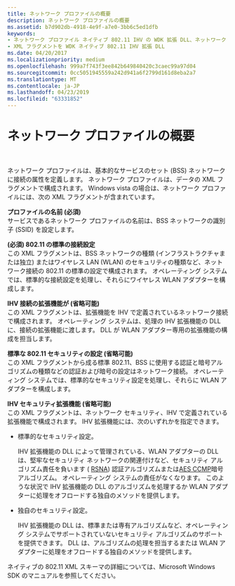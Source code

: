 ```yaml
---
title: ネットワーク プロファイルの概要
description: ネットワーク プロファイルの概要
ms.assetid: b7d902db-4918-4e9f-a7e0-3bb6c5ed1dfb
keywords:
- ネットワーク プロファイル ネイティブ 802.11 IHV の WDK 拡張 DLL、ネットワーク プロファイルについて
- XML フラグメントを WDK ネイティブ 802.11 IHV 拡張 DLL
ms.date: 04/20/2017
ms.localizationpriority: medium
ms.openlocfilehash: 999a7f743f3ee842b649840420c3caec99a97d04
ms.sourcegitcommit: 0cc5051945559a242d941a6f2799d161d8eba2a7
ms.translationtype: MT
ms.contentlocale: ja-JP
ms.lasthandoff: 04/23/2019
ms.locfileid: "63331852"
---
```

# <a name="network-profile-overview"></a>ネットワーク プロファイルの概要




 

ネットワーク プロファイルは、基本的なサービスのセット (BSS) ネットワークに接続の属性を定義します。 ネットワーク プロファイルは、データの XML フラグメントで構成されます。 Windows vista の場合は、ネットワーク プロファイルには、次の XML フラグメントが含まれています。

<a href="" id="profile-name--required-"></a>**プロファイルの名前 (必須)**  
サービスであるネットワーク プロファイルの名前は、BSS ネットワークの識別子 (SSID) を設定します。

<a href="" id="standard-802-11-connectivity-settings--required-"></a>**(必須) 802.11 の標準の接続設定**  
この XML フラグメントは、BSS ネットワークの種類 (インフラストラクチャまたは独立) またはワイヤレス LAN (WLAN) のセキュリティの種類など、ネットワーク接続の 802.11 の標準の設定で構成されます。 オペレーティング システムでは、標準的な接続設定を処理し、それらにワイヤレス WLAN アダプターを構成します。

<a href="" id="ihv-connectivity-extensions--optional-"></a>**IHV 接続の拡張機能が (省略可能)**  
この XML フラグメントは、拡張機能を IHV で定義されているネットワーク接続で構成されます。 オペレーティング システムは、処理の IHV 拡張機能の DLL に、接続の拡張機能に渡します。 DLL が WLAN アダプター専用の拡張機能の構成を担当します。

<a href="" id="standard-802-11-security-settings--optional-"></a>**標準な 802.11 セキュリティの設定 (省略可能)**  
この XML フラグメントから成る標準 802.11、BSS に使用する認証と暗号アルゴリズムの種類などの認証および暗号の設定はネットワーク接続。 オペレーティング システムでは、標準的なセキュリティ設定を処理し、それらに WLAN アダプターを構成します。

<a href="" id="ihv-security-extensions--optional-"></a>**IHV セキュリティ拡張機能 (省略可能)**  
この XML フラグメントは、ネットワーク セキュリティ、IHV で定義されている拡張機能で構成されます。 IHV 拡張機能には、次のいずれかを指定できます。

-   標準的なセキュリティ設定。

    IHV 拡張機能の DLL によって管理されている、WLAN アダプターの DLL は、堅牢なセキュリティ ネットワークの関連付けなど、セキュリティ アルゴリズム責任を負います ( [RSNA](https://docs.microsoft.com/windows-hardware/drivers/network/rsna-overview)) 認証アルゴリズムまたは[AES CCMP](https://docs.microsoft.com/windows-hardware/drivers/network/aes-ccmp)暗号アルゴリズム。 オペレーティング システムの責任がなくなります。 このような状況で IHV 拡張機能の DLL のアルゴリズムを処理するか WLAN アダプターに処理をオフロードする独自のメソッドを提供します。

-   独自のセキュリティ設定。

    IHV 拡張機能の DLL は、標準または専有アルゴリズムなど、オペレーティング システムでサポートされていないセキュリティ アルゴリズムのサポートを提供できます。 DLL は、アルゴリズムの処理を担当するまたは WLAN アダプターに処理をオフロードする独自のメソッドを提供します。

ネイティブの 802.11 XML スキーマの詳細については、Microsoft Windows SDK のマニュアルを参照してください。

 

 





